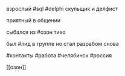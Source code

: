 взрослый
#sql #delphi
скульщик и делфист

приятный в общении

сыбался из #озон тихо

был #лид в группе но стал разрабом снова

#контакты 
#работа 
#челябинск #россия 

[[озон]]